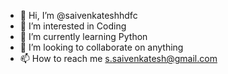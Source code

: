 - 👋 Hi, I’m @saivenkateshhdfc
- 👀 I’m interested in Coding
- 🌱 I’m currently learning Python
- 💞️ I’m looking to collaborate on anything
- 📫 How to reach me s.saivenkatesh@gmail.com

<!---
saivenkateshhdfc/saivenkateshhdfc is a ✨ special ✨ repository because its `README.md` (this file) appears on your GitHub profile.
You can click the Preview link to take a look at your changes.
--->
